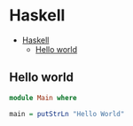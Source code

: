 # Haskell

<!--ts-->
* [Haskell](hasekll.md#haskell)
   * [Hello world](hasekll.md#hello-world)

<!-- Added by: runner, at: Tue May 25 16:54:49 UTC 2021 -->

<!--te-->

## Hello world
```haskell
module Main where

main = putStrLn "Hello World"
```

